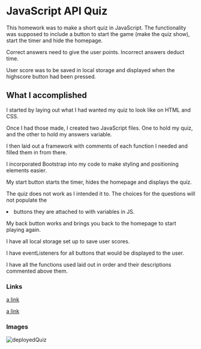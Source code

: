 # JavaScript API Quiz

This homework was to make a short quiz in JavaScript. The functionality was supposed to include a button to start the game (make the quiz show), start the timer and hide the homepage.

Correct answers need to give the user points. Incorrect answers deduct time.

User score was to be saved in local storage and displayed when the highscore button had been pressed.

## What I accomplished

I started by laying out what I had wanted my quiz to look like on HTML and CSS. 

Once I had those made, I created two JavaScript files. One to hold my quiz, and the other to hold my answers variable.

I then laid out a framework with comments of each function I needed and filled them in from there.

I incorporated Bootstrap into my code to make styling and positioning elements easier.

My start button starts the timer, hides the homepage and displays the quiz.

The quiz does not work as I intended it to. The choices for the questions will not populate the <li> buttons they are attached to with variables in JS.

My back button works and brings you back to the homepage to start playing again.

I have all local storage set up to save user scores.

I have eventListeners for all buttons that would be displayed to the user.

I have all the functions used laid out in order and their descriptions commented above them.

### Links
[a link](https://bennetwilson.github.io/04-homework/)

[a link](https://github.com/BennetWilson/04-homework)

### Images
![deployedQuiz](https://user-images.githubusercontent.com/90366376/146094830-56a530e2-91ca-4b3d-8111-2806ca902be3.PNG)

